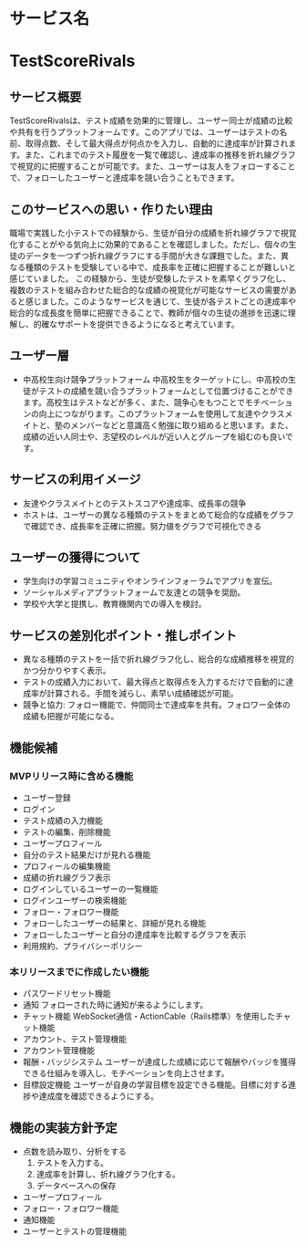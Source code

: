 # サービス名
# TestScoreRivals

## サービス概要
TestScoreRivalsは、テスト成績を効果的に管理し、ユーザー同士が成績の比較や共有を行うプラットフォームです。このアプリでは、ユーザーはテストの名前、取得点数、そして最大得点が何点かを入力し、自動的に達成率が計算されます。また、これまでのテスト履歴を一覧で確認し、達成率の推移を折れ線グラフで視覚的に把握することが可能です。また、ユーザーは友人をフォローすることで、フォローしたユーザーと達成率を競い合うこともできます。

## このサービスへの思い・作りたい理由
職場で実践した小テストでの経験から、生徒が自分の成績を折れ線グラフで視覚化することがやる気向上に効果的であることを確認しました。ただし、個々の生徒のデータを一つずつ折れ線グラフにする手間が大きな課題でした。また、異なる種類のテストを受験している中で、成長率を正確に把握することが難しいと感じていました。
この経験から、生徒が受験したテストを素早くグラフ化し、複数のテストを組み合わせた総合的な成績の視覚化が可能なサービスの需要があると感じました。このようなサービスを通じて、生徒が各テストごとの達成率や総合的な成長度を簡単に把握できることで、教師が個々の生徒の進捗を迅速に理解し、的確なサポートを提供できるようになると考えています。

## ユーザー層
* 中高校生向け競争プラットフォーム
  中高校生をターゲットにし、中高校の生徒がテストの成績を競い合うプラットフォームとして位置づけることができます。高校生はテストなどが多く、また、競争心をもつことでモチベーションの向上につながります。このプラットフォームを使用して友達やクラスメイトと、塾のメンバーなどと意識高く勉強に取り組めると思います。また、成績の近い人同士や、志望校のレベルが近い人とグループを組むのも良いです。

## サービスの利用イメージ
* 友達やクラスメイトとのテストスコアや達成率、成長率の競争
* ホストは、ユーザーの異なる種類のテストをまとめて総合的な成績をグラフで確認でき、成長率を正確に把握。努力値をグラフで可視化できる

## ユーザーの獲得について
* 学生向けの学習コミュニティやオンラインフォーラムでアプリを宣伝。
* ソーシャルメディアプラットフォームで友達との競争を奨励。
* 学校や大学と提携し、教育機関内での導入を検討。

## サービスの差別化ポイント・推しポイント
* 異なる種類のテストを一括で折れ線グラフ化し、総合的な成績推移を視覚的かつ分かりやすく表示。
* テストの成績入力において、最大得点と取得点を入力するだけで自動的に達成率が計算される。手間を減らし、素早い成績確認が可能。
* 競争と協力: フォロー機能で、仲間同士で達成率を共有。フォロワー全体の成績も把握が可能になる。

## 機能候補
### MVPリリース時に含める機能
* ユーザー登録
* ログイン
* テスト成績の入力機能
* テストの編集、削除機能
* ユーザープロフィール
* 自分のテスト結果だけが見れる機能
* プロフィールの編集機能
* 成績の折れ線グラフ表示
* ログインしているユーザーの一覧機能
* ログインユーザーの検索機能
* フォロー・フォロワー機能
* フォローしたユーザーの結果と、詳細が見れる機能
* フォローしたユーザーと自分の達成率を比較するグラフを表示
* 利用規約、プライバシーポリシー



### 本リリースまでに作成したい機能
* パスワードリセット機能
* 通知
  フォローされた時に通知が来るようにします。
* チャット機能
  WebSocket通信・ActionCable（Rails標準）を使用したチャット機能
* アカウント、テスト管理機能
* アカウント管理機能
* 報酬・バッジシステム
  ユーザーが達成した成績に応じて報酬やバッジを獲得できる仕組みを導入し、モチベーションを向上させます。
* 目標設定機能
  ユーザーが自身の学習目標を設定できる機能。目標に対する進捗や達成度を確認できるようにする。

## 機能の実装方針予定
* 点数を読み取り、分析をする
  1. テストを入力する。
  2. 達成率を計算し、折れ線グラフ化する。
  3. データベースへの保存
* ユーザープロフィール
* フォロー・フォロワー機能
* 通知機能
* ユーザーとテストの管理機能
